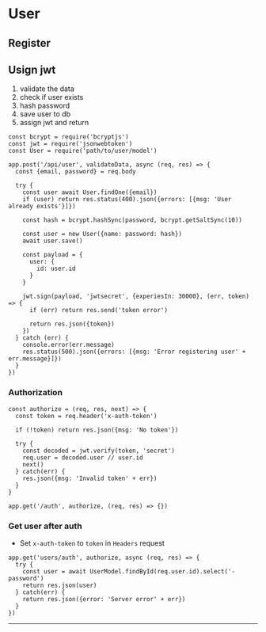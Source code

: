 # User

## Register

## Usign jwt

1. validate the data
2. check if user exists
3. hash password
4. save user to db
5. assign jwt and return

```
const bcrypt = require('bcryptjs')
const jwt = require('jsonwebtoken')
const User = require('path/to/user/model')

app.post('/api/user', validateData, async (req, res) => {
  const {email, password} = req.body

  try {
    const user await User.findOne({email})
    if (user) return res.status(400).json({errors: [{msg: 'User already exists'}]})

    const hash = bcrypt.hashSync(password, bcrypt.getSaltSync(10))

    const user = new User({name: password: hash})
    await user.save()

    const payload = {
      user: {
        id: user.id
      }
    }

    jwt.sign(payload, 'jwtsecret', {experiesIn: 30000}, (err, token) => {
      if (err) return res.send('token error')

      return res.json({token})
    })
  } catch (err) {
    console.error(err.message)
    res.status(500).json({errors: [{msg: 'Error registering user' + err.message}]})
  }
})
```

### Authorization

```
const authorize = (req, res, next) => {
  const token = req.header('x-auth-token')

  if (!token) return res.json({msg: 'No token'})

  try {
    const decoded = jwt.verify(token, 'secret')
    req.user = decoded.user // user.id
    next()
  } catch(err) {
    res.json({msg: 'Invalid token' + err})
  }
}

app.get('/auth', authorize, (req, res) => {})
```

### Get user after auth

- Set `x-auth-token` to `token` in `Headers` request

```
app.get('users/auth', authorize, async (req, res) => {
  try {
    const user = await UserModel.findById(req.user.id).select('-password')
    return res.json(user)
  } catch(err) {
    return res.json({error: 'Server error' + err})
  }
})
```

---
